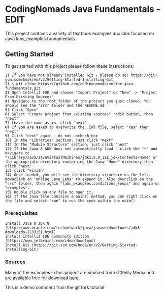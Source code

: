 # CodingNomads Java Fundamentals - EDIT  

This project contains a variety of textbook examples and labs focused on Java labs_examples.fundamentals.

## Getting Started

To get started with this project please follow these instructions:
```
1) If you have not already installed Git - please do so: https://git-scm.com/book/en/v2/Getting-Started-Installing-Git
2) $ git clone https://github.com/codingnomads/online-java-fundamentals.git
3) Open IntelliJ IDE and choose "Import Project" or "New" -> "Project From Existing Sources"
4) Navigate to the root folder of the project you just cloned. You should see the "src" folder and the README.md
5) Click "Open"
6) Select "Create project from existing sources" radio button, then "next"
7) Leave the name as is, click "next"
8) If you are asked to overwrite the .iml file, select "Yes" then "next"
9) Click "next" again - do not uncheck box
10) In the "Libraries" section, just click "next"
11) In the "Module Structure" section, just click "next"
12) If the Java 8 SDK does not automatically load - click the "+" and navigate to "/Library/Java/JavaVirtualMachines/jdk1.8.0_121.jdk/Contents/Home" or the appropriate directory containing the Java "Home" directory then click "next"
13) click "Finish"
14) Once loaded, you will see the directory structure on the left. Downclick on "Online_Java_Labs" to expand it. Also downclick on the "src" folder, then again "labs_examples.conditions_loops" and again on "examples".
15) Double click on any file to open it.
16) If the Java file contains a main() method, you can right click on the file and select "run" to run the code within the main()
```

### Prerequisites

```
Install Java 8 JDK 8 (http://www.oracle.com/technetwork/java/javase/downloads/jdk8-downloads-2133151.html)
Install IntelliJ IDE Community Edition (https://www.jetbrains.com/idea/download)
Install Git (https://git-scm.com/book/en/v2/Getting-Started-Installing-Git)
```

### Sources
Many of the examples in this project are sourced from O'Reilly Media and are available free for download [here](https://www.mhprofessional.com/9781259589317-usa-java-a-beginners-guide-seventh-edition-group).

This is a demo comment from the git fork tutorial

